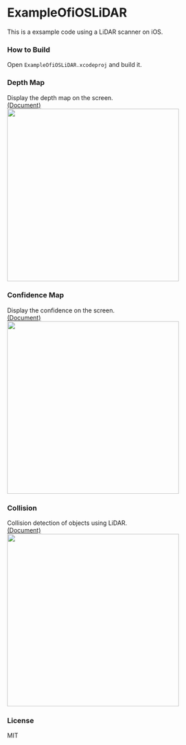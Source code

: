 # ExampleOfiOSLiDAR

This is a exsample code using a LiDAR scanner on iOS.

### How to Build

Open `ExampleOfiOSLiDAR.xcodeproj` and build it.
### Depth Map

Display the depth map on the screen.<BR>
[(Document)](ExampleOfiOSLiDAR/Samples/Depth/Depth.md)<BR>
<img width="400px" src="https://user-images.githubusercontent.com/16970578/106378330-1ec8bf80-63e7-11eb-8a72-cd3aab0e645b.jpeg">
### Confidence Map
Display the confidence on the screen.<BR>
[(Document)](ExampleOfiOSLiDAR/Samples/ConfidenceMap/ConfidenceMap.md)<BR>
<img width="400px" src="https://user-images.githubusercontent.com/16970578/106378333-29835480-63e7-11eb-8a0b-13d1742e452b.jpeg">

### Collision
Collision detection of objects using LiDAR.<BR>
[(Document)](ExampleOfiOSLiDAR/Samples/Collision/Collision.md)<BR>
<img width="400px" src="https://user-images.githubusercontent.com/16970578/107285075-ff462c80-6aa1-11eb-8423-3186c5599037.gif">
### License

MIT
